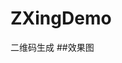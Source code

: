 # ZXingDemo
二维码生成
##效果图
[](https://github.com/vivian8725118/ZXingDemo/blob/master/art/S61128-17080029.jpg)
